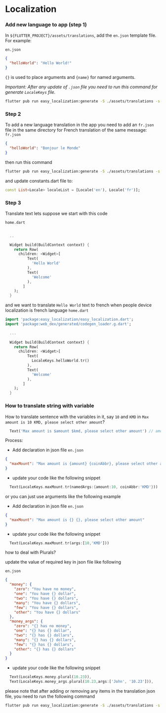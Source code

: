 # Localization

### Add new language to app (step 1)

In `${FLUTTER_PROJECT}/assets/translations`, add the `en.json` template file. For example:

`en.json`

```json
{  
  "helloWorld": "Hello World!"  
}
```

`{}` is used to place arguments and `{name}` for named arguments.

*Important: After any update of `.json` file you need to run this command for generate `LocaleKeys` file.*

```bash
flutter pub run easy_localization:generate -S ./assets/translations -s en.json -f keys
```

### Step 2

To add a new language translation in the app you need to add an `fr.json` file in the same directory for French translation of the same message:
`fr.json`

```json
{  
  "helloWorld": "Bonjour le Monde"  
}
```

then run this command

```bash
flutter pub run easy_localization:generate -S ./assets/translations -s en.json -f keys
```

and update constants.dart file to:

```dart
const List<Locale> localeList = [Locale('en'), Locale('fr')];
```

### Step 3

Translate text
lets suppose we start with this code

`home.dart`

```dart
  
  ..

  Widget build(BuildContext context) {
    return Row(
      children: <Widget>[
          Text(
            'Hello World'
          ),
          Text(
            'Welcome'
          ),
        ]
    );
  }

```

and we want to translate `Hello World` text to french when people device localization is french language
`home.dart`

```dart
import 'package:easy_localization/easy_localization.dart';
import 'package:web_dex/generated/codegen_loader.g.dart';

  ...
  
  Widget build(BuildContext context) {
    return Row(
      children: <Widget>[
          Text(
            LocaleKeys.helloWorld.tr() 
          ),
          Text(
            'Welcome'
          ),
        ]
    );
  }
```

### How to translate string with variable

How to translate sentence with the variables in it, say `10` and `KMD` in `Max amount is 10 KMD, please select other amount`?

```dart
  Text('Max amount is $amount $kmd, please select other amount') // amount & kmd is variable
```

Process:

- Add declaration in json file
`en.json`

```json
{  
  "maxMount": "Max amount is {amount} {coinAbbr}, please select other amount"
}
```

- update your code like the following snippet

```dart
  Text(LocaleKeys.maxMount.tr(namedArgs:{amount:10, coinAbbr:'KMD'}))
```

or you can just use arguments like the following example

- Add declaration in json file
`en.json`

```json
{  
  "maxMount": "Max amount is {} {}, please select other amount"  
}
```

- update your code like the following snippet

```dart
  Text(LocaleKeys.maxMount.tr(args:[10,'KMD'])) 
```

how to deal with Plurals?

update the value of required key in json file like following

`en.json`

```json
{
  "money": {
    "zero": "You have no money",
    "one": "You have {} dollar",
    "two": "You have {} dollars",
    "many": "You have {} dollars",
    "few": "You have {} dollars",
    "other": "You have {} dollars"
  },
  "money_args": {
    "zero": "{} has no money",
    "one": "{} has {} dollar",
    "two": "{} has {} dollars",
    "many": "{} has {} dollars",
    "few": "{} has {} dollars",
    "other": "{} has {} dollars"
  }
}
```

- update your code like the following snippet
  
```dart
  Text(LocaleKeys.money.plural(10.23)),
  Text(LocaleKeys.money_args.plural(10.23,args:['John', '10.23'])), 
```

please note that after adding or removing any items in the translation json file, you need to run the following command

```bash
flutter pub run easy_localization:generate -S ./assets/translations -s en.json -f keys
```